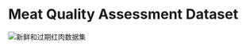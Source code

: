 # Meat Quality Assessment Dataset
![新鲜和过期红肉数据集](https://aistudio.baidu.com/aistudio/datasetdetail/84831)
